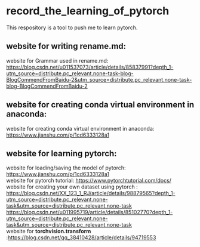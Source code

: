 # record_the_learning_of_pytorch
This respository is a tool to push me to learn pytorch.
## website for writing rename.md:
website for Grammar used in rename.md: https://blog.csdn.net/u011537073/article/details/85837991?depth_1-utm_source=distribute.pc_relevant.none-task-blog-BlogCommendFromBaidu-2&utm_source=distribute.pc_relevant.none-task-blog-BlogCommendFromBaidu-2<br/>
## website for creating conda virtual environment in anaconda:
website for creating conda virtual environment in anaconda: https://www.jianshu.com/p/1cd6333128a1
## website for learning pytorch:
website for loading/saving the model of pytorch: https://www.jianshu.com/p/1cd6333128a1<br/> 
website for pytorch tutorial: https://www.pytorchtutorial.com/docs/<br/>
website for creating your own dataset using pytorch : https://blog.csdn.net/XX_123_1_RJ/article/details/98879565?depth_1-utm_source=distribute.pc_relevant.none-task&utm_source=distribute.pc_relevant.none-task <br/>
https://blog.csdn.net/u011995719/article/details/85102770?depth_1-utm_source=distribute.pc_relevant.none-task&utm_source=distribute.pc_relevant.none-task<br/>
website for __torchvision.transform__ :https://blog.csdn.net/qq_38410428/article/details/94719553<br/>

